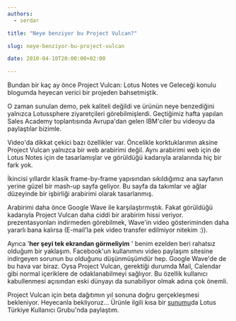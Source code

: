 ```yaml
---
authors:
  - serdar

title: "Neye benziyor bu Project Vulcan?"

slug: neye-benziyor-bu-project-vulcan

date: 2010-04-10T20:00:00+02:00

---
```


Bundan bir kaç ay önce [](2010-01-project-vulcan-lotus-notes-ve-gelecegi.md "Project Vulcan: Lotus Notes ve Geleceği")Project Vulcan: Lotus Notes ve Geleceği konulu blogumda heyecan verici bir projeden bahsetmiştik.

O zaman sunulan demo, pek kaliteli değildi ve ürünün neye benzediğini yalnızca Lotussphere ziyaretçileri görebilmişlerdi. Geçtiğimiz hafta yapılan Sales Academy toplantısında Avrupa'dan gelen IBM'ciler bu videoyu da paylaştılar bizimle.
<!-- more -->


Video'da dikkat çekici bazı özellikler var. Öncelikle korktuklarımın aksine Project Vulcan yalnızca bir web arabirimi değil. Aynı arabirimi web için de Lotus Notes için de tasarlamışlar ve görüldüğü kadarıyla aralarında hiç bir fark yok.

İkincisi yıllardır klasik frame-by-frame yapısından sıkıldığımız ana sayfanın yerine güzel bir mash-up sayfa geliyor. Bu sayfa da takımlar ve ağlar düzeyinde bir işbirliği arabirimi olarak tasarlanmış.

Arabirimi daha önce Google Wave ile karşılaştırmıştık. Fakat görüldüğü kadarıyla Project Vulcan daha ciddi bir arabirim hissi veriyor. prezentasyonları indirmeden görebilmek, Wave'in video gösteriminden daha yararlı bana kalırsa (E-mail'la pek video transfer edilmiyor nitekim :)).

Ayrıca '**her şeyi tek ekrandan görmeliyim** ' benim ezelden beri rahatsız olduğum bir yaklaşım. Facebook'un kullanımını video paylaşım sitesine indirgeyen sorunun bu olduğunu düşünmüşümdür hep. Google Wave'de de bu hava var biraz. Oysa Project Vulcan, gerektiği durumda Mail, Calendar gibi normal içeriklere de odaklanabilmeyi sağlıyor. Bu özellik kullanıcı kabullenmesi açısından eski dünyayı da sunabiliyor olmak adına çok önemli.

Project Vulcan için beta dağıtımın yıl sonuna doğru gerçekleşmesi bekleniyor. Heyecanla bekliyoruz... Ürünle ilgili kısa bir [sunumu](http://www.lotusturkiye.org/lotus/mypoc?uri=dm:532c3f0042121d8d8fcbaf7f2d372d09&verb=view)da Lotus Türkiye Kullanıcı Grubu'nda paylaştım.
